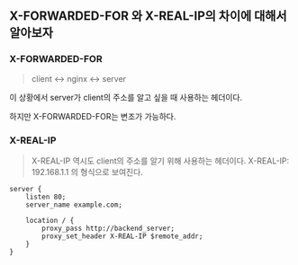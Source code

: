 ## X-FORWARDED-FOR 와 X-REAL-IP의 차이에 대해서 알아보자

### X-FORWARDED-FOR
> client <-> nginx <-> server 

이 상황에서 server가 client의 주소를 알고 싶을 때 사용하는 헤더이다.

하지만 X-FORWARDED-FOR는 변조가 가능하다.

### X-REAL-IP

> X-REAL-IP 역시도 client의 주소를 알기 위해 사용하는 헤더이다.
X-REAL-IP: 192.168.1.1 의 형식으로 보여진다.

```
server {
    listen 80;
    server_name example.com;

    location / {
        proxy_pass http://backend_server;
        proxy_set_header X-REAL-IP $remote_addr;
    }
}
```

